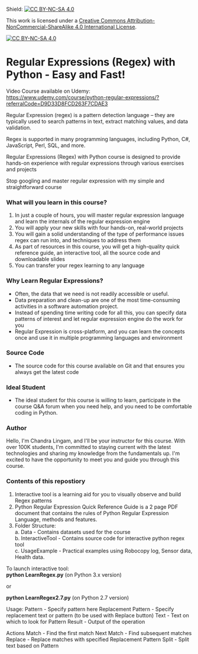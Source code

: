 Shield: [![CC BY-NC-SA 4.0][cc-by-nc-sa-shield]][cc-by-nc-sa]

This work is licensed under a
[Creative Commons Attribution-NonCommercial-ShareAlike 4.0 International License][cc-by-nc-sa].

[![CC BY-NC-SA 4.0][cc-by-nc-sa-image]][cc-by-nc-sa]

[cc-by-nc-sa]: http://creativecommons.org/licenses/by-nc-sa/4.0/
[cc-by-nc-sa-image]: https://licensebuttons.net/l/by-nc-sa/4.0/88x31.png
[cc-by-nc-sa-shield]: https://img.shields.io/badge/License-CC%20BY--NC--SA%204.0-lightgrey.svg

# Regular Expressions (Regex) with Python - Easy and Fast! 
Video Course available on Udemy:    
https://www.udemy.com/course/python-regular-expressions/?referralCode=D9D33D8FCD263F7CDAE3  

Regular Expression (regex) is a pattern detection language – they are typically used to search patterns in text, extract matching values, and data validation. 

Regex is supported in many programming languages, including Python, C#, JavaScript, Perl, SQL, and more.

Regular Expressions (Regex) with Python course is designed to provide hands-on experience with regular expressions through various exercises and projects

Stop googling and master regular expression with my simple and straightforward course

### What will you learn in this course?  
1. In just a couple of hours, you will master regular expression language and learn the internals of the regular expression engine  
2. You will apply your new skills with four hands-on, real-world projects  
3. You will gain a solid understanding of the type of performance issues regex can run into, and techniques to address them  
4. As part of resources in this course, you will get a high-quality quick reference guide, an interactive tool, all the source code and downloadable slides  
5. You can transfer your regex learning to any language  

### Why Learn Regular Expressions?  
* Often, the data that we need is not readily accessible or useful.  
* Data preparation and clean-up are one of the most time-consuming activities in a software automation project.   
* Instead of spending time writing code for all this, you can specify data patterns of interest and let regular expression engine do the work for you  
* Regular Expression is cross-platform, and you can learn the concepts once and use it in multiple programming languages and environment  

### Source Code  
* The source code for this course available on Git and that ensures you always get the latest code  

### Ideal Student  
* The ideal student for this course is willing to learn, participate in the course Q&A forum when you need help, and you need to be comfortable coding in Python.  

### Author  
Hello, I'm Chandra Lingam, and I'll be your instructor for this course. With over 100K students, I'm committed to staying current with the latest technologies and sharing my knowledge from the fundamentals up. I'm excited to have the opportunity to meet you and guide you through this course.

### Contents of this repostiory
1. Interactive tool is a learning aid for you to visually observe and build Regex patterns    
2. Python Regular Expression Quick Reference Guide is a 2 page PDF document that contains the rules of Python Regular Expression Language, methods and features.  
3. Folder Structure:  
a. Data - Contains datasets used for the course  
b. InteractiveTool - Contains source code for interactive python regex tool  
c. UsageExample - Practical examples using Robocopy log, Sensor data, Health data.  


To launch interactive tool:  
<b>python LearnRegex.py</b>  (on Python 3.x version)  

or  

<b>python LearnRegex2.7.py</b>  (on Python 2.7 version)  

Usage:
Pattern - Specify pattern here
Replacement Pattern - Specify replacement text or pattern (to be used with Replace button)
Text - Text on which to look for Pattern
Result - Output of the operation

Actions
Match - Find the first match
Next Match - Find subsequent matches
Replace - Replace matches with specified Replacement Pattern
Split - Split text based on Pattern
